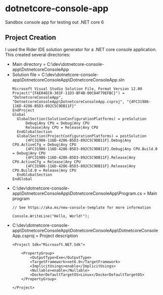 # dotnetcore-console-app
Sandbox console app for testing out .NET core 6

## Project Creation

I used the Rider IDE solution generator for a .NET core console application. This created several directories:

* Main directory = C:\dev\dotnetcore-console-app\DotnetcoreConsoleApp
* Solution file = C:\dev\dotnetcore-console-app\DotnetcoreConsoleApp\DotnetcoreConsoleApp.sln
  ```
  Microsoft Visual Studio Solution File, Format Version 12.00
  Project("{FAE04EC0-301F-11D3-BF4B-00C04F79EFBC}") = "DotnetcoreConsoleApp", "DotnetcoreConsoleApp\DotnetcoreConsoleApp.csproj", "{4FC31986-116D-4286-B5D3-892C5C9DB11F}"
  EndProject
  Global
  	GlobalSection(SolutionConfigurationPlatforms) = preSolution
  		Debug|Any CPU = Debug|Any CPU
  		Release|Any CPU = Release|Any CPU
  	EndGlobalSection
  	GlobalSection(ProjectConfigurationPlatforms) = postSolution
  		{4FC31986-116D-4286-B5D3-892C5C9DB11F}.Debug|Any CPU.ActiveCfg = Debug|Any CPU
  		{4FC31986-116D-4286-B5D3-892C5C9DB11F}.Debug|Any CPU.Build.0 = Debug|Any CPU
  		{4FC31986-116D-4286-B5D3-892C5C9DB11F}.Release|Any CPU.ActiveCfg = Release|Any CPU
  		{4FC31986-116D-4286-B5D3-892C5C9DB11F}.Release|Any CPU.Build.0 = Release|Any CPU
  	EndGlobalSection
  EndGlobal
  ```
* C:\dev\dotnetcore-console-app\DotnetcoreConsoleApp\DotnetcoreConsoleApp\Program.cs = Main program
  ```
  // See https://aka.ms/new-console-template for more information

  Console.WriteLine("Hello, World!");
  ```
* C:\dev\dotnetcore-console-app\DotnetcoreConsoleApp\DotnetcoreConsoleApp\DotnetcoreConsoleApp.csproj = Project description
  ```
  <Project Sdk="Microsoft.NET.Sdk">

      <PropertyGroup>
          <OutputType>Exe</OutputType>
          <TargetFramework>net6.0</TargetFramework>
          <ImplicitUsings>enable</ImplicitUsings>
          <Nullable>enable</Nullable>
          <DockerDefaultTargetOS>Linux</DockerDefaultTargetOS>
      </PropertyGroup>

  </Project>
  ```
